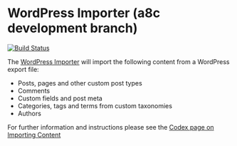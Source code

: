 # WordPress Importer (a8c development branch)

[![Build Status](https://img.shields.io/travis/WordPress/wordpress-importer/master.svg)](https://travis-ci.org/WordPress/wordpress-importer)

The [WordPress Importer](https://wordpress.org/plugins/wordpress-importer/) will import the following content from a WordPress export file:

* Posts, pages and other custom post types
* Comments
* Custom fields and post meta
* Categories, tags and terms from custom taxonomies
* Authors

For further information and instructions please see the [Codex page on Importing Content](https://codex.wordpress.org/Importing_Content#WordPress)
